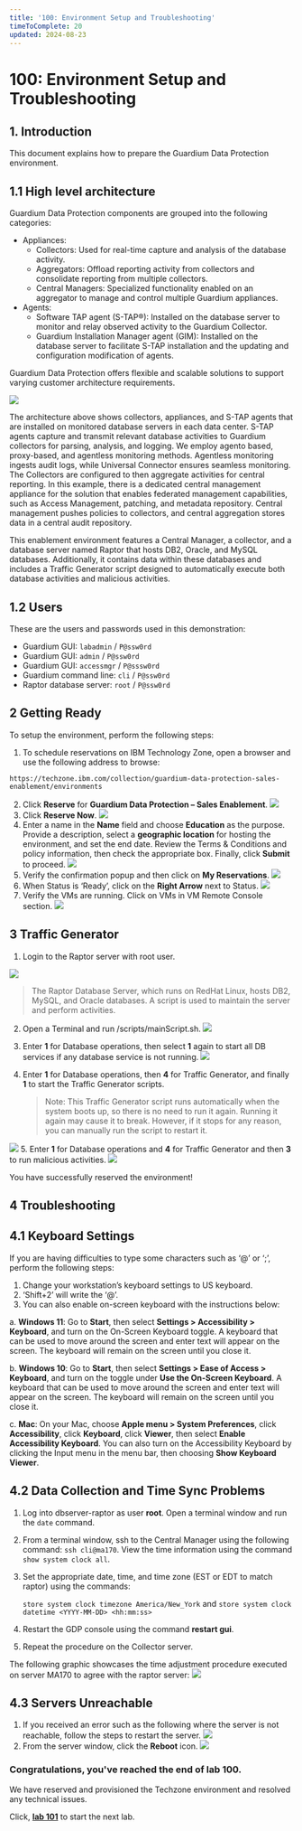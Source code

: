 ```yaml
---
title: '100: Environment Setup and Troubleshooting'
timeToComplete: 20
updated: 2024-08-23
---
```


# 100: Environment Setup and Troubleshooting

## 1. Introduction

This document explains how to prepare the Guardium Data Protection
environment.


## 1.1 High level architecture

Guardium Data Protection components are grouped into the following categories:

- Appliances:
    - Collectors: Used for real-time capture and analysis of the database activity.
    - Aggregators: Offload reporting activity from collectors and consolidate reporting from
       multiple collectors.
    - Central Managers: Specialized functionality enabled on an aggregator to manage and
       control multiple Guardium appliances.
- Agents:
    - Software TAP agent (S-TAP®): Installed on the database server to monitor and relay
       observed activity to the Guardium Collector.
    - Guardium Installation Manager agent (GIM): Installed on the database server to facilitate
       S-TAP installation and the updating and configuration modification of agents.

Guardium Data Protection offers flexible and scalable solutions to support varying customer architecture
requirements.
 
![](./images/100/image1.webp)

The architecture above shows collectors, appliances, and S-TAP agents that are installed on monitored
database servers in each data center. S-TAP agents capture and transmit relevant database activities to
Guardium collectors for parsing, analysis, and logging. We employ agento based, proxy-based, and
agentless monitoring methods. Agentless monitoring ingests audit logs, while Universal Connector
ensures seamless monitoring. The Collectors are configured to then aggregate activities for central
reporting. In this example, there is a dedicated central management appliance for the solution that
enables federated management capabilities, such as Access Management, patching, and metadata
repository. Central management pushes policies to collectors, and central aggregation stores data in a
central audit repository.


This enablement environment features a Central Manager, a collector, and a database server named
Raptor that hosts DB2, Oracle, and MySQL databases. Additionally, it contains data within these
databases and includes a Traffic Generator script designed to automatically execute both database
activities and malicious activities.

## 1.2 Users

These are the users and passwords used in this demonstration:

- Guardium GUI: `labadmin` / `P@ssw0rd`
- Guardium GUI: `admin` / `P@ssw0rd`
- Guardium GUI: `accessmgr` / `P@sssw0rd`
- Guardium command line: `cli` / `P@ssw0rd`
- Raptor database server: `root` / `P@ssw0rd`


## 2 Getting Ready

To setup the environment, perform the following steps:

1. To schedule reservations on IBM Technology Zone, open a browser and use the following address
    to browse:

```
https://techzone.ibm.com/collection/guardium-data-protection-sales-enablement/environments
```
2. Click **Reserve** for **Guardium Data Protection **–** Sales Enablement**.
![](./images/100/image2.webp) 
3. Click **Reserve Now**.
![](./images/100/image3.webp)
4. Enter a name in the **Name** field and choose **Education** as the purpose. Provide a description, select a **geographic location** for hosting the environment, and set the end date. Review the Terms & Conditions and policy information, then check the appropriate box. Finally, click **Submit** to proceed.
![](./images/100/image4.webp)
5. Verify the confirmation popup and then click on **My Reservations**.
![](./images/100/image5.webp)
6. When Status is ‘Ready’, click on the **Right Arrow** next to Status.
![](./images/100/image6.webp)
7. Verify the VMs are running. Click on VMs in VM Remote Console section.
![](./images/100/image7.webp)

## 3 Traffic Generator

1. Login to the Raptor server with root user.

![](./images/100/image8.webp)
> The Raptor Database Server, which runs on RedHat Linux, hosts DB2, MySQL, and Oracle
databases. A script is used to maintain the server and perform activities.

2. Open a Terminal and run /scripts/mainScript.sh.
![](./images/100/image9.webp)

3. Enter **1** for Database operations, then select **1** again to start all DB services if any database service
    is not running.
![](./images/100/image10.webp)
4. Enter **1** for Database operations, then **4** for Traffic Generator, and finally **1** to start the Traffic Generator scripts. 
    > Note: This Traffic Generator script runs automatically when the system boots up,
    so there is no need to run it again. Running it again may cause it to break. However, if it stops for
    any reason, you can manually run the script to restart it.

![](./images/100/image11.webp)
5. Enter **1** for Database operations and **4** for Traffic Generator and then **3** to run malicious activities.
![](./images/100/image12.webp)

You have successfully reserved the environment!


## 4 Troubleshooting

## 4.1 Keyboard Settings

If you are having difficulties to type some characters such as ‘@’ or ‘;’, perform the following steps:

1. Change your workstation’s keyboard settings to US keyboard.
2. ‘Shift+2’ will write the ‘@’.
3. You can also enable on-screen keyboard with the instructions below:


a. **__Windows 11__**: Go to **Start**, then select **Settings > Accessibility > Keyboard**, and turn on the
On-Screen Keyboard toggle. A keyboard that can be used to move around the screen and
enter text will appear on the screen. The keyboard will remain on the screen until you close it.

b. __**Windows 10**__: Go to **Start**, then select **Settings > Ease of Access > Keyboard**, and turn on
the toggle under **Use the On-Screen Keyboard**. A keyboard that can be used to move around
the screen and enter text will appear on the screen. The keyboard will remain on the screen
until you close it.

c. __**Mac**__: On your Mac, choose **Apple menu > System Preferences**, click **Accessibility**, click
**Keyboard**, click **Viewer**, then select **Enable Accessibility Keyboard**. You can also turn on
the Accessibility Keyboard by clicking the Input menu in the menu bar, then choosing **Show
Keyboard Viewer**.

## 4.2 Data Collection and Time Sync Problems

1. Log into dbserver-raptor as user **root**. Open a terminal window and run the `date` command.
2. From a terminal window, ssh to the Central Manager using the following command: `ssh cli@ma170`.
    View the time information using the command `show system clock all`.
3. Set the appropriate date, time, and time zone (EST or EDT to match raptor) using the commands:
   
    `store system clock timezone America/New_York` and 
    `store system clock datetime <YYYY-MM-DD> <hh:mm:ss>`
4. Restart the GDP console using the command **restart gui**.
5. Repeat the procedure on the Collector server.

The following graphic showcases the time adjustment procedure executed on server MA170 to agree
with the raptor server:
![](./images/100/image13.webp)

## 4.3 Servers Unreachable

1. If you received an error such as the following where the server is not reachable, follow the steps to
    restart the server.
![](./images/100/image14.webp)
2. From the server window, click the **Reboot** icon.
![](./images/100/image15.webp)


### Congratulations, you've reached the end of lab 100.
We have reserved and provisioned the Techzone environment and resolved any technical issues.

Click, **[lab 101](/guardium/101)** to start the next lab.
